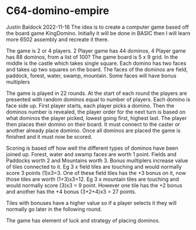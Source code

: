 # C64-domino-empire

Justin Baldock 2022-11-16
The idea is to create a computer game based off the board game KingDomino. 
Initially it will be done in BASIC then I will learn more 6502 assembly and recreate it there.

The game is 2 or 4 players. 2 Player game has 44 dominos, 4 Player game has 88 dominos, from a list of 100?
The game board is 5 x 9 grid. In the middle is the castle which takes single square.
Each domino has two faces and takes up two squares on the board. The faces of the dominos are field, paddock, forest, water, swamp, mountain. Some faces will have bonus multiplers 

The game is played in 22 rounds.
At the start of each round the players are presented with random dominos equal to number of players. Each domino is face side up. First player starts, each player picks a domino. Then the dominos number is revealed, the player order for the next turn is based on what dominos the player picked, lowest going first, highest last. The player then places their domino on their board. It must connect to the caster or another already place dominio. Once all dominos are placed the game is finished and it must now be scored.

Scoring is based off how well the different types of dominos have been joined up. Forest, water and swamp faces are worth 1 point. Fields and Paddocks worth 2 and Mountains worth 3. Bonus muiltiplers increase value of tiles connected to it. Eg 3 x field tiles are touching and would normally score 3 points (1)x3=3. One of these field tiles has the +3 bonus on it, now those tiles are worth (1+3)x3=12. Eg 3 x mountain tiles are touching and would normally score (3)x3 = 9 point. However one tile has the +2 bonus and another has the +4 bonus (3+2+4)x3 = 27 points. 

Tiles with bonuses have a higher value so if a player selects it they will normally go later in the following round. 

The game has element of luck and strategy of placing dominos.
